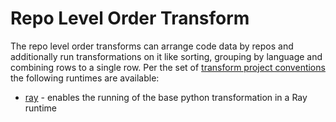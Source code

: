 # Repo Level Order Transform 

The repo level order transforms can arrange code data by repos and additionally run transformations
on it like sorting, grouping by language and combining rows to a single row. 
Per the set of [transform project conventions](../../README.md#transform-project-conventions)
the following runtimes are available:

* [ray](ray/README.md) - enables the running of the base python transformation
in a Ray runtime
